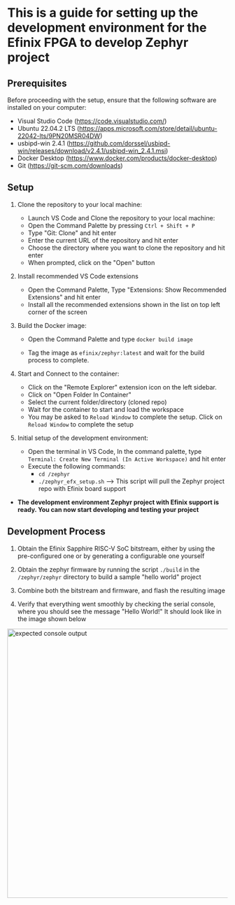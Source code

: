 This is a guide for setting up the development environment for the Efinix FPGA to develop Zephyr project
==================================================

Prerequisites
--------------

Before proceeding with the setup, ensure that the following software are installed on your computer:


- Visual Studio Code (https://code.visualstudio.com/)
- Ubuntu 22.04.2 LTS (https://apps.microsoft.com/store/detail/ubuntu-22042-lts/9PN20MSR04DW)
- usbipd-win 2.4.1 (https://github.com/dorssel/usbipd-win/releases/download/v2.4.1/usbipd-win_2.4.1.msi)
- Docker Desktop (https://www.docker.com/products/docker-desktop)
- Git (https://git-scm.com/downloads)

Setup
------

1. Clone the repository to your local machine:

    - Launch VS Code and Clone the repository to your local machine:
    - Open the Command Palette by pressing `Ctrl + Shift + P`
    - Type "Git: Clone" and hit enter
    -  Enter the current URL of the repository and hit enter
    - Choose the directory where you want to clone the repository and hit enter
    - When prompted, click on the "Open" button

2. Install recommended VS Code extensions

    - Open the Command Palette, Type "Extensions: Show Recommended Extensions" and hit enter
    - Install all the recommended extensions shown in the list on top left corner of the screen

3. Build the Docker image:

    - Open the Command Palette and type `docker build image`

    - Tag the image as `efinix/zephyr:latest` and wait for the build process to complete.

4. Start and Connect to the container:

    - Click on the "Remote Explorer" extension icon on the left sidebar.
    - Click on "Open Folder In Container"
    - Select the current folder/directory (cloned repo)
    - Wait for the container to start and load the workspace
    - You may be asked to `Reload Window` to complete the setup. Click on `Reload Window` to complete the setup

5. Initial setup of the development environment:

    - Open the terminal in VS Code, In the command palette, type `Terminal: Create New Terminal (In Active Workspace)` and hit enter
    - Execute the following commands:
        - `cd /zephyr`
        - `./zephyr_efx_setup.sh` --> This script will pull the Zephyr project repo with Efinix board support

- **The development environment Zephyr project with Efinix support is ready. You can now start developing and testing your project**

Development Process
--------------------
1. Obtain the Efinix Sapphire RISC-V SoC bitstream, either by using the pre-configured one or by generating a configurable one yourself

2. Obtain the zephyr firmware by running the script `./build` in the `/zephyr/zephyr` directory to build a sample "hello world" project

3. Combine both the bitstream and firmware, and flash the resulting image

4. Verify that everything went smoothly by checking the serial console, where you should see the message "Hello World!" It should look like in the image shown below

 <img src="docs/images/boot_banner_hello_world.png" title="expected console output" alt="expected console output" width="616">






